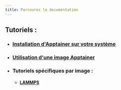 ```yaml
---
title: Parcourez la documentation
---
```


## Tutoriels : 

- ### <a href="/fr/docs/install-apptainer/comment-installer-apptainer/">Installation d'Apptainer sur votre système</a>

- ### <a href="/fr/docs/use-apptainer-image/comment-interagir-avec-une-image-apptainer/">Utilisation d'une image Apptainer</a>

- ### Tutoriels spécifiques par image :

  - #### <a href="/fr/docs/by-container/tutoriel-lammps/">LAMMPS</a>
